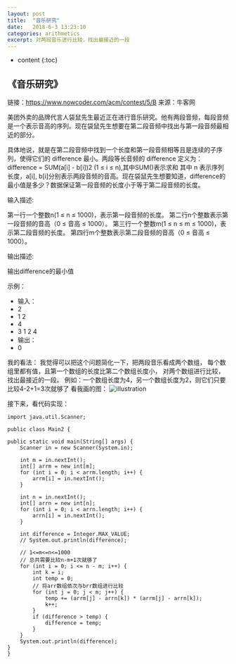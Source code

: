 ```yaml
---
layout: post
title:  "音乐研究"
date:   2018-6-3 13:23:10
categories: arithmetics
excerpt: 对两段音乐进行比较，找出最接近的一段
---
```


* content
{:toc}

## 《音乐研究》
链接：https://www.nowcoder.com/acm/contest/5/B
来源：牛客网

美团外卖的品牌代言人袋鼠先生最近正在进行音乐研究。他有两段音频，每段音频是一个表示音高的序列。现在袋鼠先生想要在第二段音频中找出与第一段音频最相近的部分。

具体地说，就是在第二段音频中找到一个长度和第一段音频相等且是连续的子序列，使得它们的 difference 最小。两段等长音频的 difference 定义为：
difference = SUM(a[i] - b[i])2 (1 ≤ i ≤ n),其中SUM()表示求和
其中 n 表示序列长度，a[i], b[i]分别表示两段音频的音高。现在袋鼠先生想要知道，difference的最小值是多少？数据保证第一段音频的长度小于等于第二段音频的长度。

输入描述:

第一行一个整数n(1 ≤ n ≤ 1000)，表示第一段音频的长度。
第二行n个整数表示第一段音频的音高（0 ≤ 音高 ≤ 1000）。
第三行一个整数m(1 ≤ n ≤ m ≤ 1000)，表示第二段音频的长度。
第四行m个整数表示第二段音频的音高（0 ≤ 音高 ≤ 1000）。

输出描述:

输出difference的最小值

示例：
* 输入：
 * 2
 * 1 2
 * 4
 * 3 1 2 4
* 输出：
 * 0

我的看法：
我觉得可以把这个问题简化一下，把两段音乐看成两个数组，
每个数组里都有值，且第一个数组的长度比第二个数组长度小，
对两个数组进行比较，找出最接近的一段。
例如：一个数组长度为4，另一个数组长度为2，则它们只要比较4-2+1=3次就够了
看我画的图：
![illustration]({{"/css/pics/myfifthblog/illustration.png"}})

接下来，看代码实现：
    
    import java.util.Scanner;

    public class Main2 {

	public static void main(String[] args) {
		Scanner in = new Scanner(System.in);

		int m = in.nextInt();
		int[] arrm = new int[m];
		for (int i = 0; i < arrm.length; i++) {
			arrm[i] = in.nextInt();
		}

		int n = in.nextInt();
		int[] arrn = new int[n];
		for (int i = 0; i < arrn.length; i++) {
			arrn[i] = in.nextInt();
		}

		int difference = Integer.MAX_VALUE;
		// System.out.println(difference);

		// 1<=m<=n<=1000
		// 总共需要比较n-m+1次就够了
		for (int i = 0; i <= n - m; i++) {
			int k = i;
			int temp = 0;
			// 将arr数组依次与brr数组进行比较
			for (int j = 0; j < m; j++) {
				temp += (arrm[j] - arrn[k]) * (arrm[j] - arrn[k]);
				k++;
			}
			if (difference > temp) {
				difference = temp;
			}
		}
		System.out.println(difference);
	}
    }